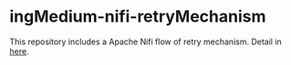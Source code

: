 # ingMedium-nifi-retryMechanism

This repository includes a Apache Nifi flow of retry mechanism. Detail in [here]().

